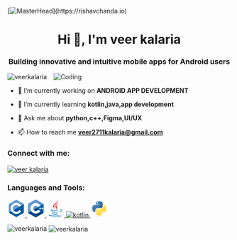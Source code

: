 [![MasterHead](https://1.bp.blogspot.com/-7A4WynwLsM...)](https://rishavchanda.io)
<h1 align="center">Hi 👋, I'm veer kalaria</h1>
<h3 align="center">Building innovative and intuitive mobile apps for Android users</h3>
<img align="right" alt="Coding" width="400" src="https://media.tenor.com/BqbIhT4Mb7cAAAAd/programmer-rounded-edges.gif”>

<p align="left"> <img src="https://komarev.com/ghpvc/?username=veerkalaria&label=Profile%20views&color=0e75b6&style=flat" alt="veerkalaria" /> </p>

- 🔭 I’m currently working on **ANDROID APP DEVELOPMENT**

- 🌱 I’m currently learning **kotlin,java,app development**

- 💬 Ask me about **python,c++,Figma,UI/UX**

- 📫 How to reach me **veer2711kalaria@gmail.com**

<h3 align="left">Connect with me:</h3>
<p align="left">
<a href="https://linkedin.com/in/veer kalaria" target="blank"><img align="center" src="https://raw.githubusercontent.com/rahuldkjain/github-profile-readme-generator/master/src/images/icons/Social/linked-in-alt.svg" alt="veer kalaria" height="30" width="40" /></a>
</p>

<h3 align="left">Languages and Tools:</h3>
<p align="left"> <a href="https://www.cprogramming.com/" target="_blank" rel="noreferrer"> <img src="https://raw.githubusercontent.com/devicons/devicon/master/icons/c/c-original.svg" alt="c" width="40" height="40"/> </a> <a href="https://www.w3schools.com/cpp/" target="_blank" rel="noreferrer"> <img src="https://raw.githubusercontent.com/devicons/devicon/master/icons/cplusplus/cplusplus-original.svg" alt="cplusplus" width="40" height="40"/> </a> <a href="https://www.java.com" target="_blank" rel="noreferrer"> <img src="https://raw.githubusercontent.com/devicons/devicon/master/icons/java/java-original.svg" alt="java" width="40" height="40"/> </a> <a href="https://kotlinlang.org" target="_blank" rel="noreferrer"> <img src="https://www.vectorlogo.zone/logos/kotlinlang/kotlinlang-icon.svg" alt="kotlin" width="40" height="40"/> </a> <a href="https://www.python.org" target="_blank" rel="noreferrer"> <img src="https://raw.githubusercontent.com/devicons/devicon/master/icons/python/python-original.svg" alt="python" width="40" height="40"/> </a> </p>

<p><img align="left" src="https://github-readme-stats.vercel.app/api/top-langs?username=veerkalaria&show_icons=true&locale=en&layout=compact" alt="veerkalaria" /></p>

<p>&nbsp;<img align="center" src="https://github-readme-stats.vercel.app/api?username=veerkalaria&show_icons=true&locale=en" alt="veerkalaria" /></p>

